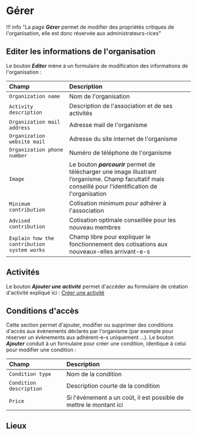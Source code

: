 # Gérer

!!! info "La page ***Gérer*** permet de modifier des propriétés critiques de l'organisation, elle est donc réservée aux administrateurs-rices"

## Editer les informations de l'organisation

Le bouton ***Editer*** mène à un formulaire de modification des informations de l'organisation :

| Champ                                           | Description                                             |
|:------------------------------------------------|:--------------------------------------------------------|
| ```Organization name```                         | Nom de l'organisation                                   |
| ```Activity description```                      | Description de l'association et de ses activités        |
| ```Organization mail address```                 | Adresse mail de l'organisme                             |
| ```Organization website mail```                 | Adresse du site internet de l'organisme                 |
| ```Organization phone number```                 | Numéro de téléphone de l'organisme                      |
| ```Image```                                     | Le bouton ***parcourir***  permet de télécharger une image illustrant l’organisme. Champ facultatif mais conseillé pour l’identification de l'organisation |
| ```Minimum contribution```                      | Cotisation minimum pour adhérer à l'association         |
| ```Advised contribution```                      | Cotisation optimale conseillée pour les nouveau membres |
| ```Explain how the contribution system works``` | Champ libre pour expliquer le fonctionnement des cotisations aux nouveaux-elles arrivant-e-s |

## Activités

Le bouton ***Ajouter une activité*** permet d'accéder au formulaire de création d'activité expliqué ici : [Créer une activité](../activity.md#Créer-une-activité)

## Conditions d'accès 

Cette section permet d'ajouter, modifier ou supprimer des conditions d'accès aux évènements déclarés par l'organisme (par exemple pour réserver un évènements aux adhérent-e-s uniquement ...). Le bouton ***Ajouter*** conduit à un formulaire pour créer une condition, identique à celui pour modifier une condition : 

| Champ                                           | Description                                                        |
|:------------------------------------------------|:-------------------------------------------------------------------|
| ```Condition type```                            | Nom de la condition                                                |
| ```Condition description```                     | Description courte de la condition                                 |
| ```Price```                                     | Si l'événement a un coût, il est possible de mettre le montant ici |


## Lieux